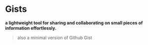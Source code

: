 # Gists

**a lightweight tool for sharing and collaborating on small pieces of information effortlessly.**

> also a minimal version of Github Gist
